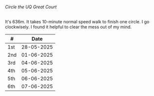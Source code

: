 ###### Circle the UQ Great Court

It's 636m. It takes 10-minute normal speed walk to finish one circle. I go clockwisely. I found it helpful to clear the mess out of my mind.


| #    | Date        |
| --   | ----------- |
| 1st  | 28-05-2025  |
| 2nd  | 01-06-2025  |
| 3rd  | 04-06-2025  |
| 4th  | 05-06-2025  |
| 5th  | 06-06-2025  |
| 6th  | 07-06-2025  |